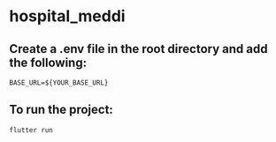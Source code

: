 # hospital_meddi
 
## Create a .env file in the root directory and add the following:
```BASE_URL=${YOUR_BASE_URL}```

## To run the project:
```flutter run```

